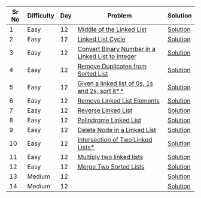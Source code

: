 | Sr No | Difficulty | Day | Problem                                                                                                                                                                                         | Solution                                                                 |
| ----- | ---------- | --- | ----------------------------------------------------------------------------------------------------------------------------------------------------------------------------------------------- | ------------------------------------------------------------------------ |
| 1     | Easy       | 12  | [Middle of the Linked List](https://leetcode.com/problems/middle-of-the-linked-list/submissions/)                                                                                               | [Solution](./Easy/Middle_of_the_Linked_List.cpp)                         |
| 2     | Easy       | 12  | [Linked List Cycle](https://leetcode.com/problems/linked-list-cycle/)                                                                                                                           | [Solution](./Easy/Middle_of_the_Linked_List.cpp)                         |
| 3     | Easy       | 12  | [Convert Binary Number in a Linked List to Integer](https://leetcode.com/problems/convert-binary-number-in-a-linked-list-to-integer/)                                                           | [Solution](./Easy/Convert_Binary_Number_in_a_Linked_List_to_Integer.cpp) |
| 4     | Easy       | 12  | [Remove Duplicates from Sorted List](https://leetcode.com/problems/remove-duplicates-from-sorted-list/)                                                                                         | [Solution](./Easy/Remove_Duplicates_from_Sorted_List.cpp)                |
| 5     | Easy       | 12  | [Given a linked list of 0s, 1s and 2s, sort it\*\*](https://practice.geeksforgeeks.org/problems/given-a-linked-list-of-0s-1s-and-2s-sort-it/1)                                                  | [Solution](./Easy/Given_a_linked_list_of_0s_1s_and_2s_sort_it.cpp)       |
| 6     | Easy       | 12  | [Remove Linked List Elements](https://leetcode.com/problems/remove-linked-list-elements/)                                                                                                       | [Solution](./Easy/Remove_Linked_List_Elements.cpp)                       |
| 7     | Easy       | 12  | [Reverse Linked List](https://leetcode.com/problems/reverse-linked-list/)                                                                                                                       | [Solution](./Easy/Reverse_Linked_List.cpp)                               |
| 8     | Easy       | 12  | [Palindrome Linked List](https://leetcode.com/problems/palindrome-linked-list/)                                                                                                                 | [Solution](./Easy/Palindrome_Linked_List.cpp)                            |
| 9     | Easy       | 12  | [Delete Node in a Linked List](https://leetcode.com/problems/delete-node-in-a-linked-list/)                                                                                                     | [Solution](./Easy/Delete_Node_in_a_Linked_List.cpp)                      |
| 10    | Easy       | 12  | [ Intersection of Two Linked Lists\*](https://leetcode.com/problems/intersection-of-two-linked-lists/)                                                                                          | [Solution](./Easy/Intersection_of_Two_Linked_Lists.cpp)                  |
| 11    | Easy       | 12  | [Multiply two linked lists](https://practice.geeksforgeeks.org/problems/multiply-two-linked-lists/1?utm_source=geeksforgeeks&utm_medium=article_practice_tab&utm_campaign=article_practice_tab) | [Solution](./Easy/Multiply_two_linked_lists.cpp)                         |
| 12    | Easy       | 12  | [Merge Two Sorted Lists](https://leetcode.com/problems/merge-two-sorted-lists/)                                                                                                                 | [Solution](./Easy/Merge_Two_Sorted_Lists.cpp)                            |
| 13    | Medium     | 12  | []()                                                                                                                                                                                            | [Solution]()                                                             |
| 14    | Medium     | 12  | []()                                                                                                                                                                                            | [Solution]()                                                             |
